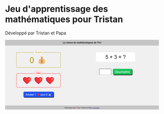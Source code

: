 # Jeu d'apprentissage des mathématiques pour Tristan

Développé par Tristan et Papa

![Capture écran du jeu](/assets/screen.png)

